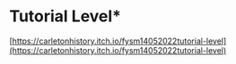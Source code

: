 # Tutorial Level\*

[https://carletonhistory.itch.io/fysm14052022tutorial-level](https://carletonhistory.itch.io/fysm14052022tutorial-level)
